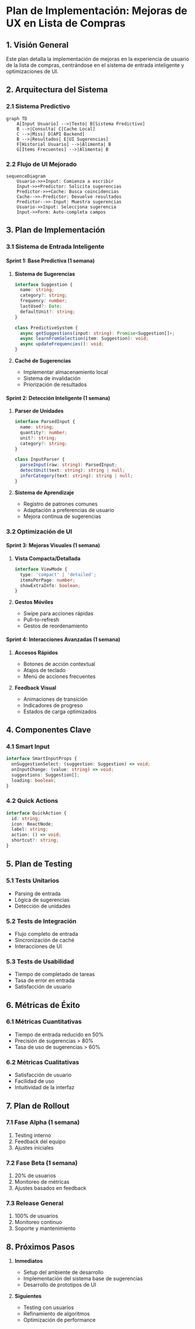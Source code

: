 # Plan de Implementación: Mejoras de UX en Lista de Compras

## 1. Visión General

Este plan detalla la implementación de mejoras en la experiencia de usuario de la lista de compras, centrándose en el sistema de entrada inteligente y optimizaciones de UI.

## 2. Arquitectura del Sistema

### 2.1 Sistema Predictivo
```mermaid
graph TD
    A[Input Usuario] -->|Texto| B[Sistema Predictivo]
    B -->|Consulta| C[Cache Local]
    C -->|Miss| D[API Backend]
    B -->|Resultados| E[UI Sugerencias]
    F[Historial Usuario] -->|Alimenta| B
    G[Items Frecuentes] -->|Alimenta| B
```

### 2.2 Flujo de UI Mejorado
```mermaid
sequenceDiagram
    Usuario->>+Input: Comienza a escribir
    Input->>+Predictor: Solicita sugerencias
    Predictor->>+Cache: Busca coincidencias
    Cache-->>-Predictor: Devuelve resultados
    Predictor-->>-Input: Muestra sugerencias
    Usuario->>Input: Selecciona sugerencia
    Input->>Form: Auto-completa campos
```

## 3. Plan de Implementación

### 3.1 Sistema de Entrada Inteligente

#### Sprint 1: Base Predictiva (1 semana)
1. **Sistema de Sugerencias**
   ```typescript
   interface Suggestion {
     name: string;
     category?: string;
     frequency: number;
     lastUsed?: Date;
     defaultUnit?: string;
   }

   class PredictiveSystem {
     async getSuggestions(input: string): Promise<Suggestion[]>;
     async learnFromSelection(item: Suggestion): void;
     async updateFrequencies(): void;
   }
   ```

2. **Caché de Sugerencias**
   - Implementar almacenamiento local
   - Sistema de invalidación
   - Priorización de resultados

#### Sprint 2: Detección Inteligente (1 semana)
1. **Parser de Unidades**
   ```typescript
   interface ParsedInput {
     name: string;
     quantity?: number;
     unit?: string;
     category?: string;
   }

   class InputParser {
     parseInput(raw: string): ParsedInput;
     detectUnit(text: string): string | null;
     inferCategory(text: string): string | null;
   }
   ```

2. **Sistema de Aprendizaje**
   - Registro de patrones comunes
   - Adaptación a preferencias de usuario
   - Mejora continua de sugerencias

### 3.2 Optimización de UI

#### Sprint 3: Mejoras Visuales (1 semana)
1. **Vista Compacta/Detallada**
   ```typescript
   interface ViewMode {
     type: 'compact' | 'detailed';
     itemsPerPage: number;
     showExtraInfo: boolean;
   }
   ```

2. **Gestos Móviles**
   - Swipe para acciones rápidas
   - Pull-to-refresh
   - Gestos de reordenamiento

#### Sprint 4: Interacciones Avanzadas (1 semana)
1. **Accesos Rápidos**
   - Botones de acción contextual
   - Atajos de teclado
   - Menú de acciones frecuentes

2. **Feedback Visual**
   - Animaciones de transición
   - Indicadores de progreso
   - Estados de carga optimizados

## 4. Componentes Clave

### 4.1 Smart Input
```typescript
interface SmartInputProps {
  onSuggestionSelect: (suggestion: Suggestion) => void;
  onInputChange: (value: string) => void;
  suggestions: Suggestion[];
  loading: boolean;
}
```

### 4.2 Quick Actions
```typescript
interface QuickAction {
  id: string;
  icon: ReactNode;
  label: string;
  action: () => void;
  shortcut?: string;
}
```

## 5. Plan de Testing

### 5.1 Tests Unitarios
- Parsing de entrada
- Lógica de sugerencias
- Detección de unidades

### 5.2 Tests de Integración
- Flujo completo de entrada
- Sincronización de caché
- Interacciones de UI

### 5.3 Tests de Usabilidad
- Tiempo de completado de tareas
- Tasa de error en entrada
- Satisfacción de usuario

## 6. Métricas de Éxito

### 6.1 Métricas Cuantitativas
- Tiempo de entrada reducido en 50%
- Precisión de sugerencias > 80%
- Tasa de uso de sugerencias > 60%

### 6.2 Métricas Cualitativas
- Satisfacción de usuario
- Facilidad de uso
- Intuitividad de la interfaz

## 7. Plan de Rollout

### 7.1 Fase Alpha (1 semana)
1. Testing interno
2. Feedback del equipo
3. Ajustes iniciales

### 7.2 Fase Beta (1 semana)
1. 20% de usuarios
2. Monitoreo de métricas
3. Ajustes basados en feedback

### 7.3 Release General
1. 100% de usuarios
2. Monitoreo continuo
3. Soporte y mantenimiento

## 8. Próximos Pasos

1. **Inmediatos**
   - Setup del ambiente de desarrollo
   - Implementación del sistema base de sugerencias
   - Desarrollo de prototipos de UI

2. **Siguientes**
   - Testing con usuarios
   - Refinamiento de algoritmos
   - Optimización de performance